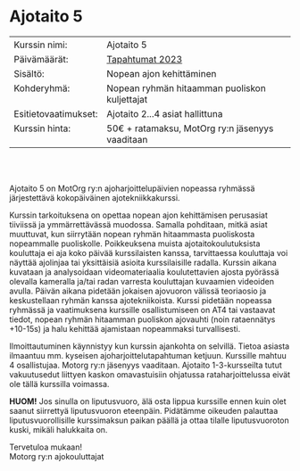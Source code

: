 # Ajotaito 5

<style type="text/css">
.tg  {border-collapse:collapse;border-spacing:0;}
.tg td{border-style:none;word-break:normal;}
.tg th{border-style:none;word-break:normal;}
.tg .tg-0lax{background-color:transparent;border-color:transparent;text-align:left;vertical-align:top}
</style>
<table class="tg">
<thead>
</thead>
<tbody>
  <tr>
    <th class="tg-0lax"><span style="font-weight:400;font-style:normal">Kurssin nimi:</span></th>
    <th class="tg-0lax"><span style="font-weight:400;font-style:normal">Ajotaito 5</span></th>
  </tr>
  <tr>
    <td class="tg-0lax">Päivämäärät:</td>
    <td class="tg-0lax"><a href="/Tapahtumat">Tapahtumat 2023</a><br></td>
  </tr>
  <tr>
    <td class="tg-0lax">Sisältö:</td>
    <td class="tg-0lax">Nopean ajon kehittäminen</td>
  </tr>
  <tr>
    <td class="tg-0lax">Kohderyhmä:</td>
    <td class="tg-0lax">Nopean ryhmän hitaamman puoliskon kuljettajat</td>
  </tr>
  <tr>
    <td class="tg-0lax">Esitietovaatimukset:</td>
    <td class="tg-0lax">Ajotaito 2...4 asiat hallittuna</td>
  </tr>
  <tr>
    <td class="tg-0lax">Kurssin hinta:</td>
    <td class="tg-0lax">50€ + ratamaksu, MotOrg ry:n jäsenyys vaaditaan</td>
  </tr>
</tbody>
</table><br /><br />

Ajotaito 5 on MotOrg ry:n ajoharjoittelupäivien nopeassa ryhmässä järjestettävä kokopäiväinen ajotekniikkakurssi.

Kurssin tarkoituksena on opettaa nopean ajon kehittämisen perusasiat tiiviissä ja ymmärrettävässä muodossa. Samalla pohditaan, mitkä asiat muuttuvat, kun siirrytään nopean ryhmän hitaammasta puoliskosta nopeammalle puoliskolle. Poikkeuksena muista ajotaitokoulutuksista kouluttaja ei aja koko päivää kurssilaisten kanssa, tarvittaessa kouluttaja voi näyttää ajolinjaa tai yksittäisiä asioita kurssilaisille radalla. Kurssin aikana kuvataan ja analysoidaan videomateriaalia koulutettavien ajosta pyörässä olevalla kameralla ja/tai radan varresta kouluttajan kuvaamien videoiden avulla. Päivän aikana pidetään jokaisen ajovuoron välissä teoriaosio ja keskustellaan ryhmän kanssa ajotekniikoista. Kurssi pidetään nopeassa ryhmässä ja vaatimuksena kurssille osallistumiseen on AT4 tai vastaavat tiedot, nopean ryhmän hitaamman puoliskon ajovauhti (noin rataennätys +10-15s) ja halu kehittää ajamistaan nopeammaksi turvallisesti.

Ilmoittautuminen käynnistyy kun kurssin ajankohta on selvillä. Tietoa asiasta ilmaantuu mm. kyseisen ajoharjoittelutapahtuman ketjuun. Kurssille mahtuu 4 osallistujaa. Motorg ry:n jäsenyys vaaditaan. Ajotaito 1-3-kursseilta tutut vakuutusedut liittyen kaskon omavastuisiin ohjatussa rataharjoittelussa eivät ole tällä kurssilla voimassa.

**HUOM!** Jos sinulla on liputusvuoro, älä osta lippua kurssille ennen kuin olet saanut siirrettyä liputusvuoron eteenpäin. Pidätämme oikeuden palauttaa liputusvuorollisille kurssimaksun paikan päällä ja ottaa tilalle liputusvuoroton kuski, mikäli halukkaita on.

Tervetuloa mukaan!  
Motorg ry:n ajokouluttajat 
